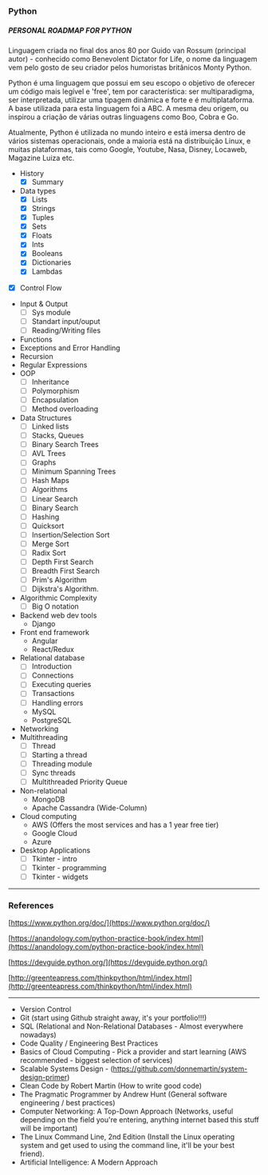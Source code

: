 ### Python

##### PERSONAL ROADMAP FOR PYTHON

Linguagem criada no final dos anos 80 por Guido van Rossum (principal autor) - conhecido como Benevolent Dictator for Life, o nome da linguagem vem pelo gosto de seu criador pelos humoristas britânicos Monty Python.

Python é uma linguagem que possui em seu escopo o objetivo de oferecer um código mais legível e 'free', tem por característica: ser multiparadigma, ser interpretada, utilizar uma tipagem dinâmica e forte e é multiplataforma. A base utilizada para esta linguagem foi a ABC. A mesma deu origem, ou inspirou a criação de várias outras linguagens como Boo, Cobra e Go.

Atualmente, Python é utilizada no mundo inteiro e está imersa dentro de vários sistemas operacionais, onde a maioria está na distribuição Linux, e muitas plataformas, tais como Google, Youtube, Nasa, Disney, Locaweb, Magazine Luiza etc.

- History
    - [x] Summary
- Data types
    - [x]  Lists
    - [x]  Strings
    - [x]  Tuples
    - [x]  Sets
    - [x]  Floats
    - [x]  Ints
    - [x]  Booleans
    - [x]  Dictionaries
    - [x]  Lambdas
- [x] Control Flow
- Input & Output
    - [ ]  Sys module
    - [ ]  Standart input/ouput
    - [ ]  Reading/Writing files
- Functions
- Exceptions and Error Handling
- Recursion
- Regular Expressions
- OOP
    - [ ]  Inheritance
    - [ ]  Polymorphism
    - [ ]  Encapsulation
    - [ ]  Method overloading
- Data Structures
    - [ ]  Linked lists
    - [ ]  Stacks, Queues
    - [ ]  Binary Search Trees
    - [ ]  AVL Trees
    - [ ]  Graphs
    - [ ]  Minimum Spanning Trees
    - [ ]  Hash Maps
    - [ ]  Algorithms
    - [ ]  Linear Search
    - [ ]  Binary Search
    - [ ]  Hashing
    - [ ]  Quicksort
    - [ ]  Insertion/Selection Sort
    - [ ]  Merge Sort
    - [ ]  Radix Sort
    - [ ]  Depth First Search
    - [ ]  Breadth First Search
    - [ ]  Prim's Algorithm
    - [ ]  Dijkstra's Algorithm.
- Algorithmic Complexity
    - [ ]  Big O notation
- Backend web dev tools
    - Django
- Front end framework
    - Angular
    - React/Redux
- Relational database
    - [ ]  Introduction
    - [ ]  Connections
    - [ ]  Executing queries
    - [ ]  Transactions
    - [ ]  Handling errors
    - MySQL
    - PostgreSQL
- Networking
- Multithreading
    - [ ]  Thread
    - [ ]  Starting a thread
    - [ ]  Threading module
    - [ ]  Sync threads
    - [ ]  Multithreaded Priority Queue
- Non-relational
    - MongoDB
    - Apache Cassandra (Wide-Column)
- Cloud computing
    - AWS (Offers the most services and has a 1 year free tier)
    - Google Cloud
    - Azure
- Desktop Applications
    - [ ]  Tkinter - intro
    - [ ]  Tkinter - programming
    - [ ]  Tkinter - widgets

---

### References

[https://www.python.org/doc/](https://www.python.org/doc/)

[https://anandology.com/python-practice-book/index.html](https://anandology.com/python-practice-book/index.html)

[https://devguide.python.org/](https://devguide.python.org/)

[http://greenteapress.com/thinkpython/html/index.html](http://greenteapress.com/thinkpython/html/index.html)

---

- Version Control
- Git (start using Github straight away, it's your portfolio!!!)
- SQL (Relational and Non-Relational Databases - Almost everywhere nowadays)
- Code Quality / Engineering Best Practices
- Basics of Cloud Computing - Pick a provider and start learning (AWS recommended - biggest selection of services)
- Scalable Systems Design - (https://github.com/donnemartin/system-design-primer)
- Clean Code by Robert Martin (How to write good code)
- The Pragmatic Programmer by Andrew Hunt (General software engineering / best practices)
- Computer Networking: A Top-Down Approach (Networks, useful depending on the field you're entering, anything internet based this stuff will be important)
- The Linux Command Line, 2nd Edition (Install the Linux operating system and get used to using the command line, it'll be your best friend).
- Artificial Intelligence: A Modern Approach